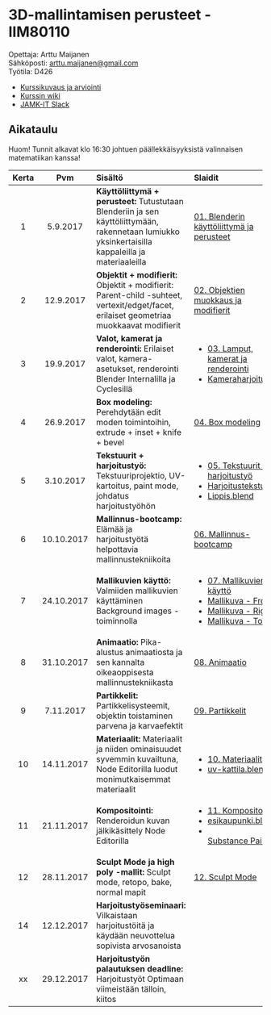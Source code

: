 # 3D-mallintamisen perusteet - IIM80110

Opettaja: Arttu Maijanen  
Sähköposti: arttu.maijanen@gmail.com  
Työtila: D426

- [Kurssikuvaus ja arviointi](https://github.com/JAMK-IT/iim80110-3d-mallintamisen-perusteet/wiki/kurssikuvaus)
- [Kurssin wiki](https://github.com/JAMK-IT/iim80110-3d-mallintamisen-perusteet/wiki)
- [JAMK-IT Slack](https://jamk-it.slack.com)
 

## Aikataulu

Huom! Tunnit alkavat klo 16:30 johtuen päällekkäisyyksistä valinnaisen matematiikan kanssa!

| Kerta | Pvm | Sisältö | Slaidit |
|:--:|:--:|:--|:--|
|1|5.9.2017|**Käyttöliittymä + perusteet:** Tutustutaan Blenderiin ja sen käyttöliittymään, rakennetaan lumiukko yksinkertaisilla kappaleilla ja materiaaleilla | [01. Blenderin käyttöliittymä ja perusteet](https://docs.google.com/presentation/d/1TnnvM807S7216sEWjl2uZ2JjIdrDx3kMTgms1pP9AzU/edit?usp=sharing)|
|2|12.9.2017|**Objektit + modifierit:** Objektit + modifierit: Parent-child -suhteet, vertexit/edget/facet, erilaiset geometriaa muokkaavat modifierit	 | [02. Objektien muokkaus ja modifierit](https://docs.google.com/presentation/d/1ODOPYcUuFIAFE4u2nYEZkfU5GLF0suzKmPWkG17g_GE/edit?usp=sharing)|
|3|19.9.2017|**Valot, kamerat ja renderointi:** Erilaiset valot, kamera-asetukset, renderointi Blender Internalilla ja Cyclesillä | <ul><li>[03. Lamput, kamerat ja renderointi](https://docs.google.com/presentation/d/1CUzY39Q8Fof-0h4MNcNc71WyIycP6FfBj-pgA9B_HzI/edit?usp=sharing)</li><li>[Kameraharjoitus](https://drive.google.com/file/d/0B4tWHD6amWUedHRyQ0VyWWg5aGM/view?usp=sharing)</li></ul>|
|4|26.9.2017|**Box modeling:** Perehdytään edit moden toimintoihin, extrude + inset + knife + bevel | [04. Box modeling](https://docs.google.com/presentation/d/1yIvDshoCKd6-r8Ow8X9whWsx7HNxQN-HwZKDSQgKjgA/edit?usp=sharing)|
|5|3.10.2017|**Tekstuurit + harjoitustyö:** Tekstuuriprojektio, UV-kartoitus, paint mode, johdatus harjoitustyöhön | <ul><li>[05. Tekstuurit + harjoitustyö](https://drive.google.com/open?id=1MZ8BWALzoxgZk0oZGseOaO5Tkef8ftoPE9rEl1Voqdw)</li><li>[Harjoitustekstuurit](https://github.com/JAMK-IT/iim80110-3d-mallintamisen-perusteet/tree/master/tekstuurit)</li><li>[Lippis.blend](https://drive.google.com/open?id=0B4tWHD6amWUeUmowSnd2MjRtRGc)</li></ul>|
|6|10.10.2017|**Mallinnus-bootcamp:** Elämää ja harjoitustyötä helpottavia mallinnustekniikoita	 | [06. Mallinnus-bootcamp](https://docs.google.com/presentation/d/1IeiScY09_b76M-QTzUPP8-E3zoqW93zCrdRDvdzavQU/edit?usp=sharing)|
|7|24.10.2017|**Mallikuvien käyttö:** Valmiiden mallikuvien käyttäminen Background images -toiminnolla | <ul><li>[07. Mallikuvien käyttö](https://drive.google.com/open?id=1pNSERhChQenNWyBi6y9FzTZ27NuRliB5BqRxFASr518)</li><li>[Mallikuva - Front](https://drive.google.com/open?id=0B4tWHD6amWUebHFudTdlcHpLUjA)</li><li>[Mallikuva - Right](https://drive.google.com/open?id=0B4tWHD6amWUeaDZLTnZZVkl2NTg)</li><li>[Mallikuva - Top](https://drive.google.com/open?id=0B4tWHD6amWUedDYxSXhSdVdDMFE)</li></ul>|
|8|31.10.2017|**Animaatio:** Pika-alustus animaatiosta ja sen kannalta oikeaoppisesta mallinnustekniikasta | [08. Animaatio](https://drive.google.com/open?id=1gy-e8w3LwcceAMrMX3yDbio2tMcJjYawLktbqdsW6xo)|
|9|7.11.2017|**Partikkelit:** Partikkelisysteemit, objektin toistaminen parvena ja karvaefektit | [09. Partikkelit](https://drive.google.com/open?id=1NckV14Ga9cUq3eu3CCK401F_QpSa3ezF1ZuWqZx_JU8)|
|10|14.11.2017|**Materiaalit:** Materiaalit ja niiden ominaisuudet syvemmin kuvailtuna, Node Editorilla luodut monimutkaisemmat materiaalit | <ul><li>[10. Materiaalit](https://drive.google.com/open?id=1y5agDmHv41VtauV7Nqtz7q1HKk7pOLQSOb5u9t3trII)</li><li>[uv-kattila.blend](https://drive.google.com/open?id=1wPGysgGTUfTILO9vRpAgTydSQoee3njW)</li></ul>|
|11|21.11.2017|**Kompositointi:** Renderoidun kuvan jälkikäsittely Node Editorilla | <ul><li>[11. Kompositointi](https://drive.google.com/open?id=16--hAWhxTTc1tcr2R3fgdqcxD6xkz6WszPABJxSzUFg)</li><li>[esikaupunki.blend](https://drive.google.com/open?id=1ySj-sGfs2SfT7UmZRwNjanvujSpxZl_t)</li><li></li>[Substance Painter](https://drive.google.com/open?id=1552ulBt4gooOnTpVEATPowID8iPntab6eDEOxO5vDkA)</ul>|
|12|28.11.2017|**Sculpt Mode ja high poly -mallit:** Sculpt mode, retopo, bake, normal mapit | [12. Sculpt Mode](https://docs.google.com/presentation/d/1-D_KhlLTawT9Z1W_eYpJO5bPCHg8EMJZFjNyftKH-vU/edit?usp=sharing)|
|14|12.12.2017|**Harjoitustyöseminaari:** Vilkaistaan harjoitustöitä ja käydään neuvottelua sopivista arvosanoista | |
|xx|29.12.2017|**Harjoitustyön palautuksen deadline:** Harjoitustyöt Optimaan viimeistään tälloin, kiitos | |

